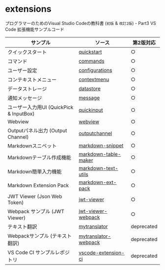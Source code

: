 # extensions

プログラマーのためのVisual Studio Codeの教科書 (`初版` & `改訂2版`) - Part3 VS Code 拡張機能サンプルコード

| サンプル | ソース  | 第2版対応 |
| ---- | ---- | ---- |
| クイックスタート | [quickstart](quickstart) | ○ |
| コマンド | [commands](commands) | ○ |
| ユーザー設定 | [configurations](configurations) | ○ |
| コンテキストメニュー | [contextmenu](contextmenu) | ○ |
| データストレージ | [datastore](datastore) | ○ |
| 通知メッセージ | [message](message) | ○ |
| ユーザー入力用UI (QuickPick & InputBox) | [quickinput](quickinput) | ○ |
| Webview | [webview](webview) | ○ |
| Outputパネル出力 (Output Channel) | [outputchannel](outputchannel) | ○ |
| Markdownスニペット | [markdown-snippet](markdown-snippet) | ○ |
| Markdownテーブル作成機能  | [markdown-table-maker](markdown-table-maker) | ○ |
| Markdown簡単入力機能  | [markdown-text-utils](markdown-text-utils) | ○ |
| Markdown Extension Pack | [markdown-ext-pack](markdown-ext-pack) | ○ |
| JWT Viewer (Json Web Token) | [jwt-viewer](jwt-viewer) | ○ |
| Webpack サンプル (JWT Viewer) | [jwt-viewer-webpack](jwt-viewer-webpack) | ○ |
| テキスト翻訳 | [mytranslator](mytranslator) | deprecated |
| Webpackサンプル (テキスト翻訳) | [mytranslator-webpack](mytranslator-webpack) | deprecated |
| VS Code CI サンプルレポジトリ| [vscode-extension-ci](https://github.com/vscode-textbook/vscode-extension-ci) | deprecated |

